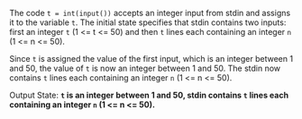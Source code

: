 The code `t = int(input())` accepts an integer input from stdin and assigns it to the variable `t`. The initial state specifies that stdin contains two inputs: first an integer `t` (1 <= t <= 50) and then `t` lines each containing an integer `n` (1 <= n <= 50). 

Since `t` is assigned the value of the first input, which is an integer between 1 and 50, the value of `t` is now an integer between 1 and 50. The stdin now contains `t` lines each containing an integer `n` (1 <= n <= 50).

Output State: **`t` is an integer between 1 and 50, stdin contains `t` lines each containing an integer `n` (1 <= n <= 50).**